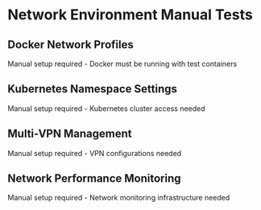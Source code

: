 # Network Environment Manual Tests

## Docker Network Profiles
Manual setup required - Docker must be running with test containers

## Kubernetes Namespace Settings
Manual setup required - Kubernetes cluster access needed

## Multi-VPN Management
Manual setup required - VPN configurations needed

## Network Performance Monitoring
Manual setup required - Network monitoring infrastructure needed

